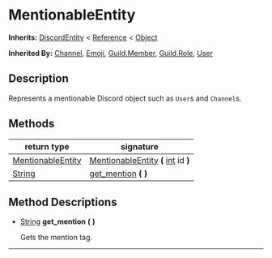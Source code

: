   
# MentionableEntity
  
**Inherits:** [DiscordEntity](./class_discordentity.md) < [Reference](https://docs.godotengine.org/en/3.5/classes/class_reference.html) < [Object](https://docs.godotengine.org/en/3.5/classes/class_object.html)  
  
**Inherited By:** [Channel](./class_channel.md), [Emoji](./class_emoji.md), [Guild.Member](./class_guild.md#member), [Guild.Role](./class_guild.md#role), [User](./class_user.md)  
  
## Description
  
Represents a mentionable Discord object such as `User`s and `Channel`s.  
  
## Methods
  
| return type                                                             | signature                                                                                                                       |
|-------------------------------------------------------------------------|---------------------------------------------------------------------------------------------------------------------------------|
| [MentionableEntity](./class_mentionableentity.md)                       | [MentionableEntity](#method-MentionableEntity) **(** [int](https://docs.godotengine.org/en/3.5/classes/class_int.html) id **)** |
| [String](https://docs.godotengine.org/en/3.5/classes/class_string.html) | [get\_mention](#method-get-mention) **(**  **)**                                                                                |  
  
## Method Descriptions
  
- <a name="method-get-mention"></a>[String](https://docs.godotengine.org/en/3.5/classes/class_string.html) **get\_mention** **(**  **)**  
  
	Gets the mention tag.  
________________

  
